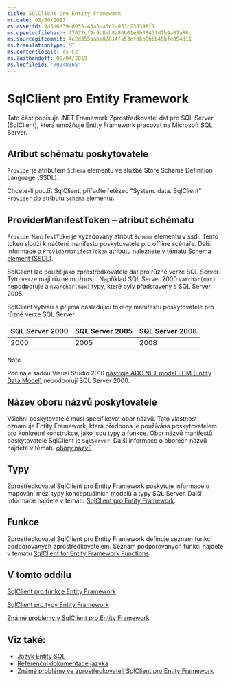```yaml
---
title: SqlClient pro Entity Framework
ms.date: 03/30/2017
ms.assetid: 9a5d6d39-d955-43a5-a5c2-931c239398f1
ms.openlocfilehash: f7077cf9c9b8eb8a86b01e8b38431d1b9a87a80c
ms.sourcegitcommit: 4e2d355baba82814fa53efd6b8bbb45bfe054d11
ms.translationtype: MT
ms.contentlocale: cs-CZ
ms.lasthandoff: 09/04/2019
ms.locfileid: "70248365"
---
```

# <a name="sqlclient-for-the-entity-framework"></a>SqlClient pro Entity Framework
Tato část popisuje .NET Framework Zprostředkovatel dat pro SQL Server (SqlClient), která umožňuje Entity Framework pracovat na Microsoft SQL Server.  
  
## <a name="provider-schema-attribute"></a>Atribut schématu poskytovatele  
 `Provider`je atributem `Schema` elementu ve službě Store Schema Definition Language (SSDL).  
  
 Chcete-li použít SqlClient, přiřaďte řetězec "System. data. SqlClient" `Provider` do atributu `Schema` elementu.  
  
## <a name="providermanifesttoken-schema-attribute"></a>ProviderManifestToken – atribut schématu  
 `ProviderManifestToken`je vyžadovaný atribut `Schema` elementu v ssdl. Tento token slouží k načtení manifestu poskytovatele pro offline scénáře. Další informace o `ProviderManifestToken` atributu naleznete v tématu [Schema element (SSDL)](/ef/ef6/modeling/designer/advanced/edmx/ssdl-spec#schema-element-ssdl).  
  
 SqlClient lze použít jako zprostředkovatele dat pro různé verze SQL Server. Tyto verze mají různé možnosti. Například SQL Server 2000 `varchar(max)` nepodporuje a `nvarchar(max)` typy, které byly představeny s SQL Server 2005.  
  
 SqlClient vytváří a přijímá následující tokeny manifestu poskytovatele pro různé verze SQL Server.  
  
|SQL Server 2000|SQL Server 2005|SQL Server 2008|  
|-|-|-|  
|2000|2005|2008|  
  
> [!NOTE]
> Počínaje sadou Visual Studio 2010 [nástroje ADO.NET model EDM (Entity Data Model)](https://docs.microsoft.com/previous-versions/dotnet/netframework-4.0/bb399249(v=vs.100)) nepodporují SQL Server 2000.  
  
## <a name="provider-namespace-name"></a>Název oboru názvů poskytovatele  
 Všichni poskytovatelé musí specifikovat obor názvů. Tato vlastnost oznamuje Entity Framework, která předpona je používána poskytovatelem pro konkrétní konstrukce, jako jsou typy a funkce. Obor názvů manifestů poskytovatele SqlClient je `SqlServer`. Další informace o oborech názvů najdete v tématu [obory názvů](./language-reference/namespaces-entity-sql.md).  
  
## <a name="types"></a>Typy  
 Zprostředkovatel SqlClient pro Entity Framework poskytuje informace o mapování mezi typy konceptuálních modelů a typy SQL Server. Další informace najdete v tématu [SqlClient pro Entity Framework](sqlclient-for-ef-types.md).  
  
## <a name="functions"></a>Funkce  
 Zprostředkovatel SqlClient pro Entity Framework definuje seznam funkcí podporovaných zprostředkovatelem. Seznam podporovaných funkcí najdete v tématu [SqlClient for Entity Framework Functions](sqlclient-for-ef-functions.md).  
  
## <a name="in-this-section"></a>V tomto oddílu  
 [SqlClient pro funkce Entity Framework](sqlclient-for-ef-functions.md)  
  
 [SqlClient pro typy Entity Framework](sqlclient-for-ef-types.md)  
  
 [Známé problémy v SqlClient pro Entity Framework](known-issues-in-sqlclient-for-entity-framework.md)  
  
## <a name="see-also"></a>Viz také:

- [Jazyk Entity SQL](./language-reference/entity-sql-language.md)
- [Referenční dokumentace jazyka](./language-reference/index.md)
- [Známé problémy ve zprostředkovateli SqlClient pro Entity Framework](sqlclient-for-the-entity-framework.md)
